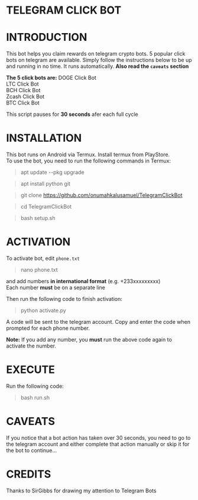 # TELEGRAM CLICK BOT

# **INTRODUCTION**
This bot helps you claim rewards on telegram crypto bots. 5 popular click bots on telegram are available. Simply follow the instructions below to be up and running in no time. It runs automatically.
**Also read the `caveats` section**

**The 5 click bots are:**
DOGE Click Bot  
LTC Click Bot  
BCH Click Bot  
Zcash Click Bot  
BTC Click Bot  

This script pauses for **30 seconds** afer each full cycle

# **INSTALLATION**
This bot runs on Android via Termux. Install termux from PlayStore.  
To use the bot, you need to run the following commands in Termux:  

> apt update --pkg upgrade  

> apt install python git  

> git clone https://github.com/onumahkalusamuel/TelegramClickBot  

> cd TelegramClickBot  

> bash setup.sh  

# **ACTIVATION**
To activate bot, edit `phone.txt`

> nano phone.txt  

and add numbers **in international format** (e.g. +233xxxxxxxxx)  
Each number **must** be on a separate line  
  
Then run the following code to finish activation:  

> python activate.py  

A code will be sent to the telegram account. Copy and enter the code when prompted for each phone number.  
  
**Note:** If you add any number, you **must** run the above code again to activate the number.  

# **EXECUTE**
Run the following code:  

> bash run.sh  

# **CAVEATS**
If you notice that a bot action has taken over 30 seconds, you need to go to the telegram account and either complete that action manually or skip it for the bot to continue...  

# **CREDITS**
Thanks to SirGibbs for drawing my attention to Telegram Bots  
